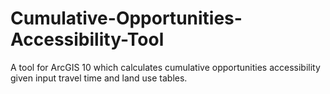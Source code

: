 Cumulative-Opportunities-Accessibility-Tool
===========================================

A tool for ArcGIS 10 which calculates cumulative opportunities accessibility given input travel time and land use tables.